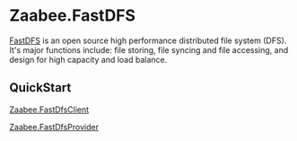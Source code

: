 # Zaabee.FastDFS

[FastDFS](https://github.com/happyfish100/fastdfs) is an open source high performance distributed file system (DFS). It's major functions include: file storing, file syncing and file accessing, and design for high capacity and load balance.

## QuickStart

[Zaabee.FastDfsClient](https://github.com/PicoHex/Zaabee.FastDFS/blob/master/src/Zaabee.FastDfs/README.md)

[Zaabee.FastDfsProvider](https://github.com/PicoHex/Zaabee.FastDFS/blob/master/src/Zaabee.FastDfsProvider/README.md)
